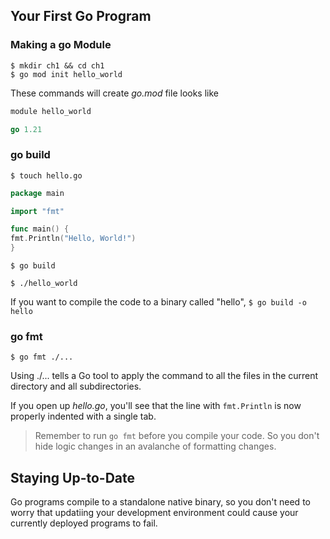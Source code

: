 ## Your First Go Program

### Making a go Module

```
$ mkdir ch1 && cd ch1
$ go mod init hello_world
```

These commands will create *go.mod* file looks like

```go
module hello_world

go 1.21
```

### go build

`$ touch hello.go`

```go
package main

import "fmt"

func main() {
fmt.Println("Hello, World!")
}
```

`$ go build`

`$ ./hello_world`

If you want to compile the code to a binary called "hello", 
`$ go build -o hello`

### go fmt

`$ go fmt ./...`

Using ./... tells a Go tool to apply the command to all the files in the current directory and all subdirectories.

If you open up *hello.go*, you'll see that the line with `fmt.Println` is now properly indented with a single tab.

> Remember to run `go fmt` before you compile your code. 
> So you don't hide logic changes in an avalanche of formatting changes.

## Staying Up-to-Date

Go programs compile to a standalone native binary, so you don't need to worry that updatiing your development environment could cause your currently deployed programs to fail.
